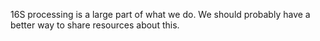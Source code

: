 16S processing is a large part of what we do. We should probably have
a better way to share resources about this.